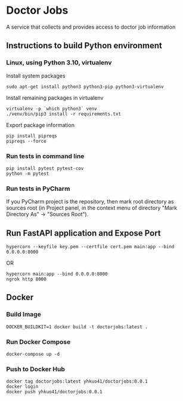 # Doctor Jobs
A service that collects and provides access to doctor job information

## Instructions to build Python environment

### Linux, using Python 3.10, virtualenv

Install system packages

    sudo apt-get install python3 python3-pip python3-virtualenv

Install remaining packages in virtualenv

    virtualenv -p `which python3` venv
    ./venv/bin/pip3 install -r requirements.txt

Export package information

    pip install pipreqs
    pipreqs --force
    

### Run tests in command line
    
    pip install pytest pytest-cov
    python -m pytest

### Run tests in PyCharm

If you PyCharm project is the repository, then mark root directory as sources root (in Project panel, in the
context menu of directory "Mark Directory As" -> "Sources Root").

## Run FastAPI application and Expose Port

    hypercorn --keyfile key.pem --certfile cert.pem main:app --bind 0.0.0.0:8000

OR

    hypercorn main:app --bind 0.0.0.0:8000
    ngrok http 8000


## Docker
### Build Image

    DOCKER_BUILDKIT=1 docker build -t doctorjobs:latest .

### Run Docker Compose

    docker-compose up -d

### Push to Docker Hub

    docker tag doctorjobs:latest yhkuo41/doctorjobs:0.0.1
    docker login
    docker push yhkuo41/doctorjobs:0.0.1
    